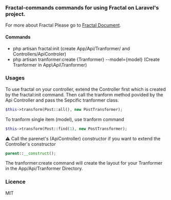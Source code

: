 ### Fractal-commands commands for using Fractal on Laravel's project. 
For more about Fractal Please go to [Fractal Document](http://fractal.thephpleague.com/). 

#### Commands
 * php artisan fractal:init (create App/Api/Tranformer/ and Controllers/ApiControler) 
 * php artisan tranformer:create {Tranformer} --model={model} (Create Tranformer in App\Api\Tranformer\) 
 
 ### Usages 
 To use fractal on your controller, extend the Controller first which is created by the fractal:init command. 
 Then call the tranform method povided by the Api Controller and pass the Sepcific tranformer class. 
 ```php 
 $this->transform(Post::all(), new PostTransformer); 
 ``` 
 To tranform single item (model), use tranform command
 ```php
 $this->transform(Post::find(1), new PostTransformer); 
 ```
 :warning: Call the parenet's (ApiController) constructor  if you want to extend the Controller's constructor 
 ```php 
 parent::__construct(); 
 ``` 
 The tranformer:create command will create the layout for your Tranformer in the App/Api/Tranformer Directory.

### Licence
MIT
